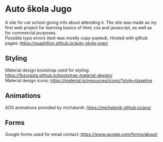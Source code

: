 # Auto škola Jugo
A site for car school giving info about attending it. The site was made as my first web project for learning basics of html, css and javascript, as well as for commercial purposes.  
Possible typo errors (text was mostly copy-pasted).
Hosted with github pages: https://quadrition.github.io/auto-skola-jugo/

## Styling
Material design bootstrap used for styling: https://fezvrasta.github.io/bootstrap-material-design/  
Material design icons: https://material.io/resources/icons/?style=baseline

## Animations
AOS animations provided by michalsnik: https://michalsnik.github.io/aos/

## Forms
Google forms used for email contact: https://www.google.com/forms/about/
